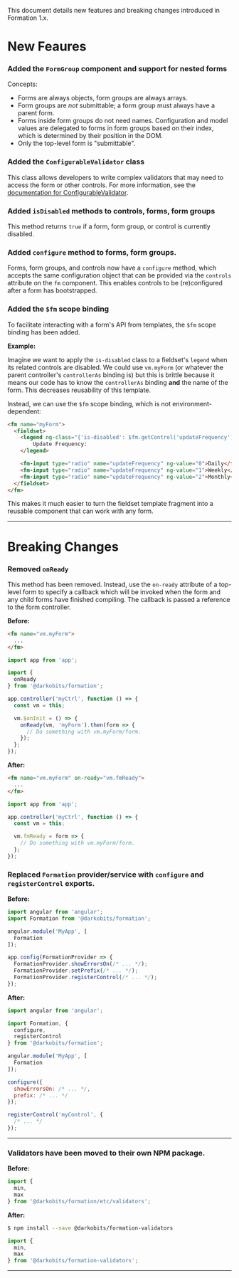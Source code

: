 This document details new features and breaking changes introduced in Formation 1.x.

# New Feaures

### Added the `FormGroup` component and support for nested forms

Concepts:
- Forms are always objects, form groups are always arrays.
- Form groups are *not* submittable; a form group must always have a parent form.
- Forms inside form groups do not need names. Configuration and model values are delegated to forms in form groups based on their index, which is determined by their position in the DOM.
- Only the top-level form is "submittable".

### Added the `ConfigurableValidator` class

This class allows developers to write complex validators that may need to access the form or other controls. For more information, see the [documentation for ConfigurableValidator](/packages/formation/src/classes/ConfigurableValidator).

### Added `isDisabled` methods to controls, forms, form groups

This method returns `true` if a form, form group, or control is currently disabled.

### Added `configure` method to forms, form groups.

Forms, form groups, and controls now have a `configure` method, which accepts the same configuration object that can be provided via the `controls` attribute on the `fm` component. This enables controls to be (re)configured after a form has bootstrapped.

### Added the `$fm` scope binding

To facilitate interacting with a form's API from templates, the `$fm` scope binding has been added.

**Example:**

Imagine we want to apply the `is-disabled` class to a fieldset's `legend` when its related controls are disabled. We could use `vm.myForm` (or whatever the parent controller's `controllerAs` binding is) but this is brittle because it means our code has to know the `controllerAs` binding **and** the name of the form. This decreases reusability of this template.

Instead, we can use the `$fm` scope binding, which is not environment-dependent:

```html
<fm name="myForm">
  <fieldset>
    <legend ng-class="{'is-disabled': $fm.getControl('updateFrequency').isDisabled()}">
        Update Frequency:
    </legend>

    <fm-input type="radio" name="updateFrequency" ng-value="0">Daily</fm-input>
    <fm-input type="radio" name="updateFrequency" ng-value="1">Weekly</fm-input>
    <fm-input type="radio" name="updateFrequency" ng-value="2">Monthly</fm-input>
  </fieldset>
</fm>
```

This makes it much easier to turn the fieldset template fragment into a reusable component that can work with any form.

---

# Breaking Changes

### Removed `onReady`

This method has been removed. Instead, use the `on-ready` attribute of a top-level form to specify a callback which will be invoked when the form and any child forms have finished compiling. The callback is passed a reference to the form controller.

**Before:**

```html
<fm name="vm.myForm">
  ...
</fm>
```

```js
import app from 'app';

import {
  onReady
} from '@darkobits/formation';

app.controller('myCtrl', function () => {
  const vm = this;

  vm.$onInit = () => {
    onReady(vm, 'myForm').then(form => {
      // Do something with vm.myForm/form.
    });
  };
});
```

**After:**

```html
<fm name="vm.myForm" on-ready="vm.fmReady">
  ...
</fm>
```

```js
import app from 'app';

app.controller('myCtrl', function () => {
  const vm = this;

  vm.fmReady = form => {
    // Do something with vm.myForm/form.
  };
});
```

### Replaced `Formation` provider/service with `configure` and `registerControl` exports.

**Before:**

```js
import angular from 'angular';
import Formation from '@darkobits/formation';

angular.module('MyApp', [
  Formation
]);

app.config(FormationProvider => {
  FormationProvider.showErrorsOn(/* ... */);
  FormationProvider.setPrefix(/* ... */);
  FormationProvider.registerControl(/* ... */);
});
```

**After:**

```js
import angular from 'angular';

import Formation, {
  configure,
  registerControl
} from '@darkobits/formation';

angular.module('MyApp', [
  Formation
]);

configure({
  showErrorsOn: /* ... */,
  prefix: /* ... */
});

registerControl('myControl', {
  /* ... */
});
```

---

### Validators have been moved to their own NPM package.

**Before:**

```js
import {
  min,
  max
} from '@darkobits/formation/etc/validators';
```

**After:**

```bash
$ npm install --save @darkobits/formation-validators
```

```js
import {
  min,
  max
} from '@darkobits/formation-validators';
```

---
